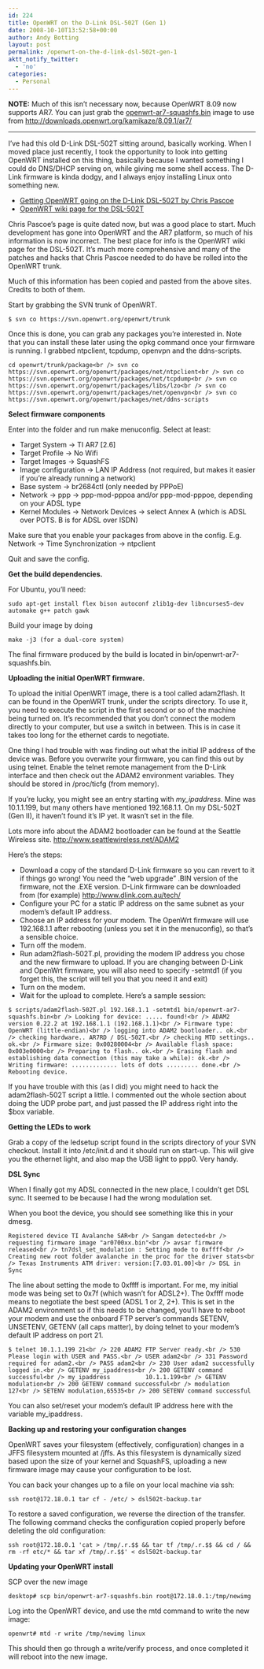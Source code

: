 ```yaml
---
id: 224
title: OpenWRT on the D-Link DSL-502T (Gen 1)
date: 2008-10-10T13:52:58+00:00
author: Andy Botting
layout: post
permalink: /openwrt-on-the-d-link-dsl-502t-gen-1
aktt_notify_twitter:
  - 'no'
categories:
  - Personal
---
```

**NOTE:** Much of this isn&#8217;t necessary now, because OpenWRT 8.09 now supports AR7. You can just grab the [openwrt-ar7-squashfs.bin](http://downloads.openwrt.org/kamikaze/8.09.1/ar7/openwrt-ar7-squashfs.bin) image to use from <http://downloads.openwrt.org/kamikaze/8.09.1/ar7/>

* * *

I&#8217;ve had this old D-Link DSL-502T sitting around, basically working. When I moved place just recently, I took the opportunity to look into getting OpenWRT installed on this thing, basically because I wanted something I could do DNS/DHCP serving on, while giving me some shell access. The D-Link firmware is kinda dodgy, and I always enjoy installing Linux onto something new.

  * [Getting OpenWRT going on the D-Link DSL-502T by Chris Pascoe](http://www.itee.uq.edu.au/~chrisp/DSL-502T_OpenWRT/)
  * [OpenWRT wiki page for the DSL-502T](http://wiki.openwrt.org/OpenWrtDocs/Hardware/D-Link/DSL-502T)

Chris Pascoe&#8217;s page is quite dated now, but was a good place to start. Much development has gone into OpenWRT and the AR7 platform, so much of his information is now incorrect. The best place for info is the OpenWRT wiki page for the DSL-502T. It&#8217;s much more comprehensive and many of the patches and hacks that Chris Pascoe needed to do have be rolled into the OpenWRT trunk.

Much of this information has been copied and pasted from the above sites. Credits to both of them.

Start by grabbing the SVN trunk of OpenWRT.

`$ svn co https://svn.openwrt.org/openwrt/trunk`

Once this is done, you can grab any packages you&#8217;re interested in. Note that you can install these later using the opkg command once your firmware is running. I grabbed ntpclient, tcpdump, openvpn and the ddns-scripts.

`cd openwrt/trunk/package<br />
svn co https://svn.openwrt.org/openwrt/packages/net/ntpclient<br />
svn co https://svn.openwrt.org/openwrt/packages/net/tcpdump<br />
svn co https://svn.openwrt.org/openwrt/packages/libs/lzo<br />
svn co https://svn.openwrt.org/openwrt/packages/net/openvpn<br />
svn co https://svn.openwrt.org/openwrt/packages/net/ddns-scripts`

**Select firmware components**
  
Enter into the folder and run make menuconfig. Select at least:

  * Target System -> TI AR7 [2.6]
  * Target Profile -> No Wifi
  * Target Images -> SquashFS
  * Image configuration -> LAN IP Address (not required, but makes it easier if you&#8217;re already running a network)
  * Base system -> br2684ctl (only needed by PPPoE)
  * Network -> ppp -> ppp-mod-pppoa and/or ppp-mod-pppoe, depending on your ADSL type
  * Kernel Modules -> Network Devices -> select Annex A (which is ADSL over POTS. B is for ADSL over ISDN)

Make sure that you enable your packages from above in the config. E.g. Network -> Time Synchronization -> ntpclient

Quit and save the config.

**Get the build dependencies.**

For Ubuntu, you&#8217;ll need:
  
`sudo apt-get install flex bison autoconf zlib1g-dev libncurses5-dev automake g++ patch gawk`

Build your image by doing
  
`make -j3 (for a dual-core system)`

The final firmware produced by the build is located in bin/openwrt-ar7-squashfs.bin.

**Uploading the initial OpenWRT firmware.**

To upload the initial OpenWRT image, there is a tool called adam2flash. It can be found in the OpenWRT trunk, under the scripts directory. To use it, you need to execute the script in the first second or so of the machine being turned on. It&#8217;s recommended that you don&#8217;t connect the modem directly to your computer, but use a switch in between. This is in case it takes too long for the ethernet cards to negotiate.

One thing I had trouble with was finding out what the initial IP address of the device was. Before you overwrite your firmware, you can find this out by using telnet. Enable the telnet remote management from the D-Link interface and then check out the ADAM2 environment variables. They should be stored in /proc/ticfg (from memory).

If you&#8217;re lucky, you might see an entry starting with _my_ipaddress_. Mine was 10.1.1.199, but many others have mentioned 192.168.1.1. On my DSL-502T (Gen II), it haven&#8217;t found it&#8217;s IP yet. It wasn&#8217;t set in the file.

Lots more info about the ADAM2 bootloader can be found at the Seattle Wireless site. http://www.seattlewireless.net/ADAM2

Here&#8217;s the steps:

  * Download a copy of the standard D-Link firmware so you can revert to it if things go wrong! You need the &#8220;web upgrade&#8221; .BIN version of the firmware, not the .EXE version. D-Link firmware can be downloaded from (for example) http://www.dlink.com.au/tech/
  * Configure your PC for a static IP address on the same subnet as your modem&#8217;s default IP address.
  * Choose an IP address for your modem. The OpenWrt firmware will use 192.168.1.1 after rebooting (unless you set it in the menuconfig), so that&#8217;s a sensible choice.
  * Turn off the modem.
  * Run adam2flash-502T.pl, providing the modem IP address you chose and the new firmware to upload. If you are changing between D-Link and OpenWrt firmware, you will also need to specify -setmtd1 (if you forget this, the script will tell you that you need it and exit)
  * Turn on the modem.
  * Wait for the upload to complete. Here&#8217;s a sample session:

`$ scripts/adam2flash-502T.pl 192.168.1.1 -setmtd1 bin/openwrt-ar7-squashfs.bin<br />
Looking for device: ..... found!<br />
ADAM2 version 0.22.2 at 192.168.1.1 (192.168.1.1)<br />
Firmware type: OpenWRT (little-endian)<br />
logging into ADAM2 bootloader.. ok.<br />
checking hardware.. AR7RD / DSL-502T.<br />
checking MTD settings.. ok.<br />
Firmware size: 0x00280004<br />
Available flash space: 0x003e0000<br />
Preparing to flash.. ok.<br />
Erasing flash and establishing data connection (this may take a while): ok.<br />
Writing firmware: ............. lots of dots ......... done.<br />
Rebooting device.`

If you have trouble with this (as I did) you might need to hack the adam2flash-502T script a little. I commented out the whole section about doing the UDP probe part, and just passed the IP address right into the $box variable.

**Getting the LEDs to work**
  
Grab a copy of the ledsetup script found in the scripts directory of your SVN checkout. Install it into /etc/init.d and it should run on start-up. This will give you the ethernet light, and also map the USB light to ppp0. Very handy.

**DSL Sync**
  
When I finally got my ADSL connected in the new place, I couldn&#8217;t get DSL sync. It seemed to be because I had the wrong modulation set.

When you boot the device, you should see something like this in your dmesg.

`Registered device TI Avalanche SAR<br />
Sangam detected<br />
requesting firmware image "ar0700xx.bin"<br />
avsar firmware released<br />
tn7dsl_set_modulation : Setting mode to 0xffff<br />
Creating new root folder avalanche in the proc for the driver stats<br />
Texas Instruments ATM driver: version:[7.03.01.00]<br />
DSL in Sync`

The line about setting the mode to 0xffff is important. For me, my initial mode was being set to 0x7f (which wasn&#8217;t for ADSL2+). The 0xffff mode means to negotiate the best speed (ADSL 1 or 2, 2+). This is set in the ADAM2 environment so if this needs to be changed, you&#8217;ll have to reboot your modem and use the onboard FTP server&#8217;s commands SETENV, UNSETENV, GETENV (all caps matter), by doing telnet to your modem&#8217;s default IP address on port 21.

`$ telnet 10.1.1.199 21<br />
220 ADAM2 FTP Server ready.<br />
530 Please login with USER and PASS.<br />
USER adam2<br />
331 Password required for adam2.<br />
PASS adam2<br />
230 User adam2 successfully logged in.<br />
GETENV my_ipaddress<br />
200 GETENV command successful<br />
my_ipaddress          10.1.1.199<br />
GETENV modulation<br />
200 GETENV command successful<br />
modulation        127<br />
SETENV modulation,65535<br />
200 SETENV command successful`

You can also set/reset your modem&#8217;s default IP address here with the variable my_ipaddress.

**Backing up and restoring your configuration changes**
  
OpenWRT saves your filesystem (effectively, configuration) changes in a JFFS filesystem mounted at /jffs. As this filesystem is dynamically sized based upon the size of your kernel and SquashFS, uploading a new firmware image may cause your configuration to be lost.

You can back your changes up to a file on your local machine via ssh:
  
`ssh root@172.18.0.1 tar cf - /etc/ > dsl502t-backup.tar`

To restore a saved configuration, we reverse the direction of the transfer. The following command checks the configuration copied properly before deleting the old configuration:
  
`ssh root@172.18.0.1 'cat > /tmp/.r.$$ && tar tf /tmp/.r.$$ && cd / && rm -rf etc/* && tar xf /tmp/.r.$$' < dsl502t-backup.tar`

**Updating your OpenWRT install**
  
SCP over the new image
  
`desktop# scp bin/openwrt-ar7-squashfs.bin root@172.18.0.1:/tmp/newimg`

Log into the OpenWRT device, and use the mtd command to write the new image:
  
`openwrt# mtd -r write /tmp/newimg linux`

This should then go through a write/verify process, and once completed it will reboot into the new image.